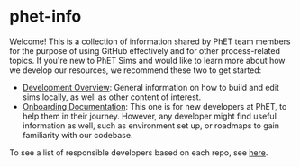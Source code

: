 phet-info
=========

Welcome! This is a collection of information shared by PhET team members for the purpose of using GitHub effectively and for other process-related topics. If you're new to PhET Sims and would like to learn more about how we develop our resources, we recommend these two to get started:
+ [Development Overview](https://github.com/phetsims/phet-info/blob/master/doc/phet-development-overview.md): General information on how to build and edit sims locally, as well as other content of interest.
+ [Onboarding Documentation](https://github.com/phetsims/phet-info/blob/master/doc/new-dev-onboarding.md): This one is for new developers at PhET, to help them in their journey. However, any developer might find useful information as well, such as environment set up, or roadmaps to gain familiarity with our codebase.


To see a list of responsible developers based on each repo, see [here](https://github.com/phetsims/phet-info/blob/master/sim-info/responsible_dev.md).
